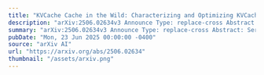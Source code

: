 ```yaml
---
title: "KVCache Cache in the Wild: Characterizing and Optimizing KVCache Cache at a Large Cloud Provider"
description: "arXiv:2506.02634v3 Announce Type: replace-cross Abstract: Serving large language models (LLMs) is important for cloud providers, and caching intermediate results (KV$) after processing each request substantially improves serving throughput and latency. However, there is limited understanding of how LLM serving benefits from KV$ caching, where system design decisions like cache eviction policies are highly workload-dependent. In this paper, we present the first systematic characterization of the KV$ workload patterns from one of the leading LLM service providers. We draw observations that were not covered by previous studies focusing on synthetic workloads, including: KV$ reuses are skewed across requests, where reuses between single-turn requests are equally important as multi-turn requests; the reuse time and probability are diverse considering all requests, but for a specific request category, the pattern tends to be predictable; and the overall cache size required for an ideal cache hit ratio is moderate. Based on the characterization, we further propose a workload-aware cache eviction policy that improves the serving performance under real-world traces, especially with limited cache capacity."
summary: "arXiv:2506.02634v3 Announce Type: replace-cross Abstract: Serving large language models (LLMs) is important for cloud providers, and caching intermediate results (KV$) after processing each request substantially improves serving throughput and latency. However, there is limited understanding of how LLM serving benefits from KV$ caching, where system design decisions like cache eviction policies are highly workload-dependent. In this paper, we present the first systematic characterization of the KV$ workload patterns from one of the leading LLM service providers. We draw observations that were not covered by previous studies focusing on synthetic workloads, including: KV$ reuses are skewed across requests, where reuses between single-turn requests are equally important as multi-turn requests; the reuse time and probability are diverse considering all requests, but for a specific request category, the pattern tends to be predictable; and the overall cache size required for an ideal cache hit ratio is moderate. Based on the characterization, we further propose a workload-aware cache eviction policy that improves the serving performance under real-world traces, especially with limited cache capacity."
pubDate: "Mon, 23 Jun 2025 00:00:00 -0400"
source: "arXiv AI"
url: "https://arxiv.org/abs/2506.02634"
thumbnail: "/assets/arxiv.png"
---
```


